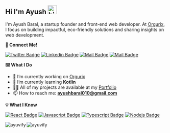 ## Hi I'm Ayush <img src="https://i.gifer.com/4AIB.gif" width="28px" height="28px" alt="hi">

I'm Ayush Baral, a startup founder and front-end web developer. At [Orgurix](https://orgurix.vercel.app/), I focus on building impactful, eco-friendly solutions and sharing insights on web development.

**:link: Connect Me!**

[![Twitter Badge](https://img.shields.io/badge/-@Cautcus-black?style=flat&labelColor=black&logo=x&logoColor=white&link=https://x.com/cautcus)](https://twitter.com/cautcus) [![Linkedin Badge](https://img.shields.io/badge/-cautcus-0e76a8?style=flat&labelColor=0e76a8&logo=linkedin&logoColor=white)](https://www.linkedin.com/in/cautcus/) [![Mail Badge](https://img.shields.io/badge/-@cautcus-e84393?style=flat&labelColor=e84393&logo=instagram&logoColor=white)](https://instagram.com/cautcus) [![Mail Badge](https://img.shields.io/badge/-ayushbaral-c0392b?style=flat&labelColor=c0392b&logo=gmail&logoColor=white)](mailto:ayushbaral010@gmail.com)

**:keyboard: What I Do**

- 🔭 I’m currently working on [Orgurix](https://orgurix.vercel.app/)
- 🌱 I’m currently learning **Kotlin**
- 👨‍💻 All of my projects are available at my [Portfolio](https://cautcus.vercel.app/)
- 📫 How to reach me: **ayushbaral010@gmail.com**

**:bulb: What I Know**

[![React Badge](https://img.shields.io/badge/-React-61DBFB?style=for-the-badge&labelColor=black&logo=react&logoColor=61DBFB)](#) [![Javascript Badge](https://img.shields.io/badge/-Javascript-F0DB4F?style=for-the-badge&labelColor=black&logo=javascript&logoColor=F0DB4F)](#) [![Typescript Badge](https://img.shields.io/badge/-Typescript-007acc?style=for-the-badge&labelColor=black&logo=typescript&logoColor=007acc)](#) [![Nodejs Badge](https://img.shields.io/badge/-Nodejs-3C873A?style=for-the-badge&labelColor=black&logo=node.js&logoColor=3C873A)](#)

<p><img align="left" src="https://streak-stats.demolab.com/?user=ayuvify&theme=radical" alt="ayuvify" /></p>
<p><img align="left" src="https://github-readme-stats.vercel.app/api/top-langs?username=ayuvify&show_icons=true&locale=en&layout=compact&theme=radical" alt="ayuvify" /></p>
